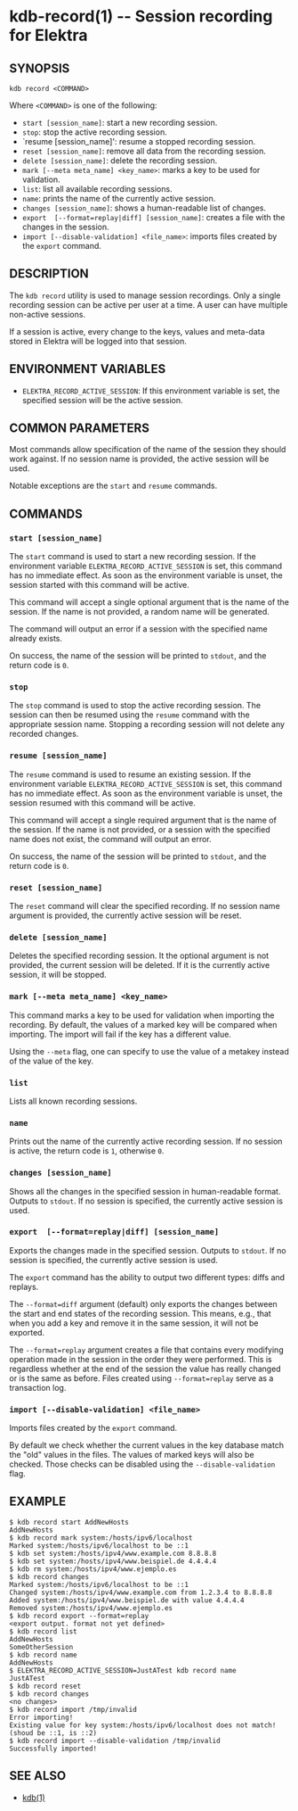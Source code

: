 # kdb-record(1) -- Session recording for Elektra

## SYNOPSIS

`kdb record <COMMAND>`

Where `<COMMAND>` is one of the following:

- `start [session_name]`: start a new recording session.
- `stop`: stop the active recording session.
- `resume [session_name]': resume a stopped recording session.
- `reset [session_name]`: remove all data from the recording session.
- `delete [session_name]`: delete the recording session.
- `mark [--meta meta_name] <key_name>`: marks a key to be used for validation.
- `list`: list all available recording sessions.
- `name`: prints the name of the currently active session.
- `changes [session_name]`: shows a human-readable list of changes.
- `export  [--format=replay|diff] [session_name]`: creates a file with the changes in the session.
- `import [--disable-validation] <file_name>`: imports files created by the `export` command.

## DESCRIPTION

The `kdb record` utility is used to manage session recordings.
Only a single recording session can be active per user at a time.
A user can have multiple non-active sessions.

If a session is active, every change to the keys, values and meta-data stored in Elektra will be logged into that session.

## ENVIRONMENT VARIABLES

- `ELEKTRA_RECORD_ACTIVE_SESSION`: If this environment variable is set, the specified session will be the active session.

## COMMON PARAMETERS

Most commands allow specification of the name of the session they should work against.
If no session name is provided, the active session will be used.

Notable exceptions are the `start` and `resume` commands.

## COMMANDS

### `start [session_name]`
The `start` command is used to start a new recording session.
If the environment variable `ELEKTRA_RECORD_ACTIVE_SESSION` is set, this command has no immediate effect.
As soon as the environment variable is unset, the session started with this command will be active.

This command will accept a single optional argument that is the name of the session.
If the name is not provided, a random name will be generated.

The command will output an error if a session with the specified name already exists.

On success, the name of the session will be printed to `stdout`, and the return code is `0`.

### `stop`
The `stop` command is used to stop the active recording session.
The session can then be resumed using the `resume` command with the appropriate session name.
Stopping a recording session will not delete any recorded changes.

### `resume [session_name]`
The `resume` command is used to resume an existing session.
If the environment variable `ELEKTRA_RECORD_ACTIVE_SESSION` is set, this command has no immediate effect.
As soon as the environment variable is unset, the session resumed with this command will be active.

This command will accept a single required argument that is the name of the session.
If the name is not provided, or a session with the specified name does not exist, the command will output an error.

On success, the name of the session will be printed to `stdout`, and the return code is `0`.

### `reset [session_name]`
The `reset` command will clear the specified recording.
If no session name argument is provided, the currently active session will be reset.

### `delete [session_name]`
Deletes the specified recording session.
It the optional argument is not provided, the current session will be deleted.
If it is the currently active session, it will be stopped.

### `mark [--meta meta_name] <key_name>`
This command marks a key to be used for validation when importing the recording.
By default, the values of a marked key will be compared when importing.
The import will fail if the key has a different value.

Using the `--meta` flag, one can specify to use the value of a metakey instead of the value of the key.

### `list`
Lists all known recording sessions.

### `name`
Prints out the name of the currently active recording session.
If no session is active, the return code is `1`, otherwise `0`.

### `changes [session_name]`
Shows all the changes in the specified session in human-readable format.
Outputs to `stdout`.
If no session is specified, the currently active session is used.

### `export  [--format=replay|diff] [session_name]`
Exports the changes made in the specified session.
Outputs to `stdout`.
If no session is specified, the currently active session is used.

The `export` command has the ability to output two different types: diffs and replays.

The `--format=diff` argument (default) only exports the changes between the start and end states of the recording session.
This means, e.g., that when you add a key and remove it in the same session, it will not be exported.

The `--format=replay` argument creates a file that contains every modifying operation made in the session in the order they were performed.
This is regardless whether at the end of the session the value has really changed or is the same as before.
Files created using `--format=replay` serve as a transaction log.


### `import [--disable-validation] <file_name>`
Imports files created by the `export` command.

By default we check whether the current values in the key database match the "old" values in the files.
The values of marked keys will also be checked.
Those checks can be disabled using the `--disable-validation` flag.


## EXAMPLE

```
$ kdb record start AddNewHosts
AddNewHosts
$ kdb record mark system:/hosts/ipv6/localhost
Marked system:/hosts/ipv6/localhost to be ::1
$ kdb set system:/hosts/ipv4/www.example.com 8.8.8.8
$ kdb set system:/hosts/ipv4/www.beispiel.de 4.4.4.4
$ kdb rm system:/hosts/ipv4/www.ejemplo.es
$ kdb record changes
Marked system:/hosts/ipv6/localhost to be ::1
Changed system:/hosts/ipv4/www.example.com from 1.2.3.4 to 8.8.8.8
Added system:/hosts/ipv4/www.beispiel.de with value 4.4.4.4
Removed system:/hosts/ipv4/www.ejemplo.es
$ kdb record export --format=replay
<export output. format not yet defined>
$ kdb record list
AddNewHosts
SomeOtherSession
$ kdb record name
AddNewHosts
$ ELEKTRA_RECORD_ACTIVE_SESSION=JustATest kdb record name
JustATest
$ kdb record reset
$ kdb record changes
<no changes>
$ kdb record import /tmp/invalid
Error importing! 
Existing value for key system:/hosts/ipv6/localhost does not match! (shoud be ::1, is ::2)
$ kdb record import --disable-validation /tmp/invalid
Successfully imported!
```

## SEE ALSO

- [kdb(1)](kdb.md) 
